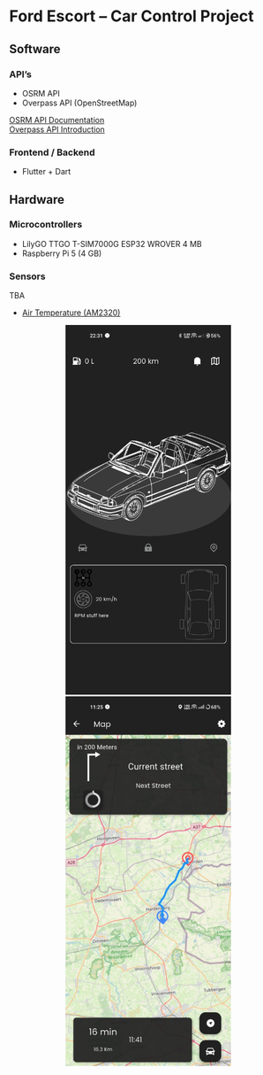 # Ford Escort – Car Control Project

## Software

### API’s
- OSRM API  
- Overpass API (OpenStreetMap)

[OSRM API Documentation](https://project-osrm.org/docs/v5.5.1/api/#general-options)  
[Overpass API Introduction](https://wiki.openstreetmap.org/wiki/Overpass_API#Introduction) 

### Frontend / Backend
- Flutter + Dart 

## Hardware

### Microcontrollers
- LilyGO TTGO T-SIM7000G ESP32 WROVER 4 MB  
- Raspberry Pi 5 (4 GB)
 
### Sensors
TBA
- [Air Temperature (AM2320)](https://www.tinytronics.nl/nl/sensoren/lucht/vochtigheid/am2320-thermometer-temperatuur-en-vochtigheids-sensor)  
  
<p align="center">
  <img src="./HomePage.jpg" alt="Home Page Screenshot" width="300" />
  <img src="./MapPage.jpg"  alt="Map Page Screenshot"  width="300" />
</p>

